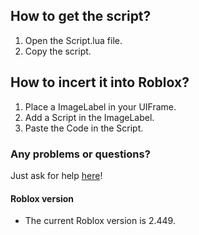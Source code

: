## How to get the script?
1. Open the Script.lua file.
2. Copy the script.

## How to incert it into Roblox?
1. Place a ImageLabel in your UIFrame.
2. Add a Script in the ImageLabel.
3. Paste the Code in the Script.

### Any problems or questions?
Just ask for help [here](https://github.com/JoeyRainbowZ/Enum.Headshot/issues)! 

#### Roblox version
* The current Roblox version is 2.449. 